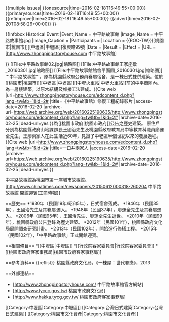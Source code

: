 {{multiple issues|
{{onesource|time=2016-02-18T16:49:55+00:00}}
{{primarysources|time=2016-02-18T16:49:55+00:00}}
{{refimprove|time=2016-02-18T16:49:55+00:00}}
{{advert|time=2016-02-20T08:58:26+00:00}}
}}

{{Infobox Historical Event
|Event_Name     = 中平路故事館
|Image_Name     = 中平路故事館.jpg
|Image_Caption  = 
|Participants   = 
|Location       = {{ROC-TW}}[[桃園市|桃園市]][[中壢區|中壢區]]復興路99號
|Date           = 
|Result         = 
|Effect         = 
|URL            = [http://www.zhongpingstoryhouse.com 中平路故事館]

}}
[[File:中平路故事館02.jpg|缩略图]]
[[File:中平路故事館王家座敷_20160301.jpg|缩略图]]
[[File:中平路故事館館舍平面圖_20160301.jpg|缩略图]]
'''中平路故事館'''，原為桃園縣政府公務員眷屬宿舍，是一棟日式雙併建築。位於[[桃園市|桃園市]][[中壢區|中壢區]][[中壢火車站|中壢火車站]]前的中平商圈內。為一層樓建築，以原木結構及榫接工法建成。<ref>{{Cite web |url=http://www.zhongpingstoryhouse.com/edcontent_d.php?lang=tw&tb=1&id=2# |title=《中平路故事館》修復工程紀錄影片 |access-date=2016-02-20 |archive-url=https://web.archive.org/web/20160225190635/http://www.zhongpingstoryhouse.com/edcontent_d.php?lang=tw&tb=1&id=2# |archive-date=2016-02-25 |dead-url=yes }}</ref>為[[桃園市政府|桃園市政府]]公告之歷史建築。
原住戶分別為桃園縣政府山地課課長王國治先生及桃園縣政府教育局中等教育科職員廖運全先生，王廖兩家人在此生活近60年，見證了中壢區半個世紀以來的發展過程。<ref>{{Cite web |url=http://www.zhongpingstoryhouse.com/edcontent_d.php?lang=tw&tb=1&id=2# |title=一口井兩家人 |access-date=2016-02-20 |archive-url=https://web.archive.org/web/20160225190635/http://www.zhongpingstoryhouse.com/edcontent_d.php?lang=tw&tb=1&id=2# |archive-date=2016-02-25 |dead-url=yes }}</ref>

中平路故事館為桃園市第一座城市故事館。<ref>[http://www.chinatimes.com/newspapers/20150612000318-260204 中平路故事館 開館迎賓(工商時報)]</ref>

==歷史==
*1930年（民國19年/昭和5年），日式宿舍落成。
*1946年（民國35年），王國治先生及其眷屬遷入。
*1948年（民國37年），廖運全先生及其眷屬遷入。
*2006年（民國95年），王國治先生、廖運全先生逝世。
*2010年（民國99年），桃園縣政府公告登錄為歷史建築。
*2012年（民國101年），桃園縣政府文化局展開調查研究計畫。
*2013年（民國102年），開始進行修繕工程。
*2015年（民國102年），「中平路故事館」正式開館迎賓。

==相關條目==
*[[中壢區|中壢區]]
*[[行政院客家委員會|行政院客家委員會]]
*[[桃園市政府客家事務局|桃園市政府客家事務局]]


==參考資料==
{{reflist}}
桃園縣政府文化局，《一棟屋：世代眷戀》，2013

==外部連結==
* [http://www.zhongpingstoryhouse.com/ 中平路故事館官方網站]
* [http://www.tyccc.gov.tw/ 桃園市政府文化局]
* [http://www.hakka.tycg.gov.tw/ 桃園市政府客家事務局]

[[Category:中壢區|Category:中壢區]]
[[Category:台灣日式建築|Category:台灣日式建築]]
[[Category:桃園市文化資產|Category:桃園市文化資產]]